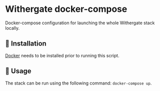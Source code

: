 # Withergate docker-compose

Docker-compose configuration for launching the whole Withergate stack locally.

## 🔧 Installation

[Docker](https://docs.docker.com/) needs to be installed prior to running this script.

## 🚦 Usage

The stack can be run using the following command: `docker-compose up`.
